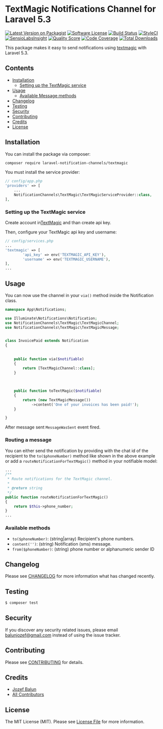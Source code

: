 # TextMagic Notifications Channel for Laravel 5.3

[![Latest Version on Packagist](https://img.shields.io/packagist/v/laravel-notification-channels/textmagic.svg?style=flat-square)](https://packagist.org/packages/laravel-notification-channels/textmagic)
[![Software License](https://img.shields.io/badge/license-MIT-brightgreen.svg?style=flat-square)](LICENSE.md)
[![Build Status](https://img.shields.io/travis/laravel-notification-channels/textmagic/master.svg?style=flat-square)](https://travis-ci.org/laravel-notification-channels/textmagic)
[![StyleCI](https://styleci.io/repos/:style_ci_id/shield)](https://styleci.io/repos/:style_ci_id)
[![SensioLabsInsight](https://img.shields.io/sensiolabs/i/:sensio_labs_id.svg?style=flat-square)](https://insight.sensiolabs.com/projects/:sensio_labs_id)
[![Quality Score](https://img.shields.io/scrutinizer/g/laravel-notification-channels/textmagic.svg?style=flat-square)](https://scrutinizer-ci.com/g/laravel-notification-channels/textmagic)
[![Code Coverage](https://img.shields.io/scrutinizer/coverage/g/laravel-notification-channels/textmagic/master.svg?style=flat-square)](https://scrutinizer-ci.com/g/laravel-notification-channels/textmagic/?branch=master)
[![Total Downloads](https://img.shields.io/packagist/dt/laravel-notification-channels/textmagic.svg?style=flat-square)](https://packagist.org/packages/laravel-notification-channels/textmagic)

This package makes it easy to send notifications using [textmagic](https://www.textmagic.com/docs/api/) with Laravel 5.3.

## Contents

- [Installation](#installation)
	- [Setting up the TextMagic service](#setting-up-the-textmagic-service)
- [Usage](#usage)
	- [Available Message methods](#available-message-methods)
- [Changelog](#changelog)
- [Testing](#testing)
- [Security](#security)
- [Contributing](#contributing)
- [Credits](#credits)
- [License](#license)


## Installation


You can install the package via composer:

``` bash
composer require laravel-notification-channels/textmagic
```

You must install the service provider:

```php
// config/app.php
'providers' => [
    ...
    NotificationChannels\TextMagic\TextMagicServiceProvider::class,
],
```

### Setting up the TextMagic service

Create account in[TextMagic](https://my.textmagic.com/register/) and than create api key.

Then, configure your TextMagic api key and username:

```php
// config/services.php
...
'textmagic' => [
        'api_key' => env('TEXTMAGIC_API_KEY'),
        'username' => env('TEXTMAGIC_USERNAME'),
],
...
```

## Usage

You can now use the channel in your `via()` method inside the Notification class.
```php
namespace App\Notifications;

use Illuminate\Notifications\Notification;
use NotificationChannels\TextMagic\TextMagicChannel;
use NotificationChannels\TextMagic\TextMagicMessage;
 

class InvoicePaid extends Notification
{
 
  
    public function via($notifiable)
    {
        return [TextMagicChannel::class];
    }
  
   
 
    public function toTextMagic($notifiable)
    {
        return (new TextMagicMessage())
            ->content('One of your invoices has been paid!');
    }

}
```
After message sent `MessageWasSent` event fired.

### Routing a message

You can either send the notification by providing with the chat id of the recipient to the `to($phoneNumber)` method like shown in the above example or add a `routeNotificationForTextMagic()` method in your notifiable model:

``` php
...
/**
 * Route notifications for the TextMagic channel.
 *
 * @return string
 */
public function routeNotificationForTextMagic()
{
    return $this->phone_number;
}
...
```

### Available methods

- `to($phoneNumber)`: (string|array) Recipient's phone numbers.
- `content('')`: (string) Notification (sms) message.
- `from($phoneNumber)`: (string) phone number or alphanumeric sender ID

## Changelog

Please see [CHANGELOG](CHANGELOG.md) for more information what has changed recently.

## Testing

``` bash
$ composer test
```

## Security

If you discover any security related issues, please email balunjozef@gmail.com instead of using the issue tracker.

## Contributing

Please see [CONTRIBUTING](CONTRIBUTING.md) for details.

## Credits

- [Jozef Balun](https://github.com/jozefbalun)
- [All Contributors](../../contributors)

## License

The MIT License (MIT). Please see [License File](LICENSE.md) for more information.
